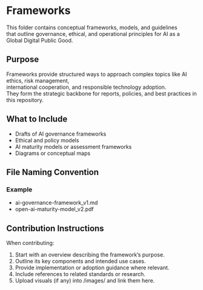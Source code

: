 # Frameworks

This folder contains conceptual frameworks, models, and guidelines  
that outline governance, ethical, and operational principles for AI as a Global Digital Public Good.

## Purpose
Frameworks provide structured ways to approach complex topics like AI ethics, risk management,  
international cooperation, and responsible technology adoption.  
They form the strategic backbone for reports, policies, and best practices in this repository.

## What to Include
- Drafts of AI governance frameworks  
- Ethical and policy models  
- AI maturity models or assessment frameworks  
- Diagrams or conceptual maps

## File Naming Convention
### Example
- ai-governance-framework_v1.md  
- open-ai-maturity-model_v2.pdf

## Contribution Instructions
When contributing:
1. Start with an overview describing the framework’s purpose.  
2. Outline its key components and intended use cases.  
3. Provide implementation or adoption guidance where relevant.  
4. Include references to related standards or research.  
5. Upload visuals (if any) into /images/ and link them here.